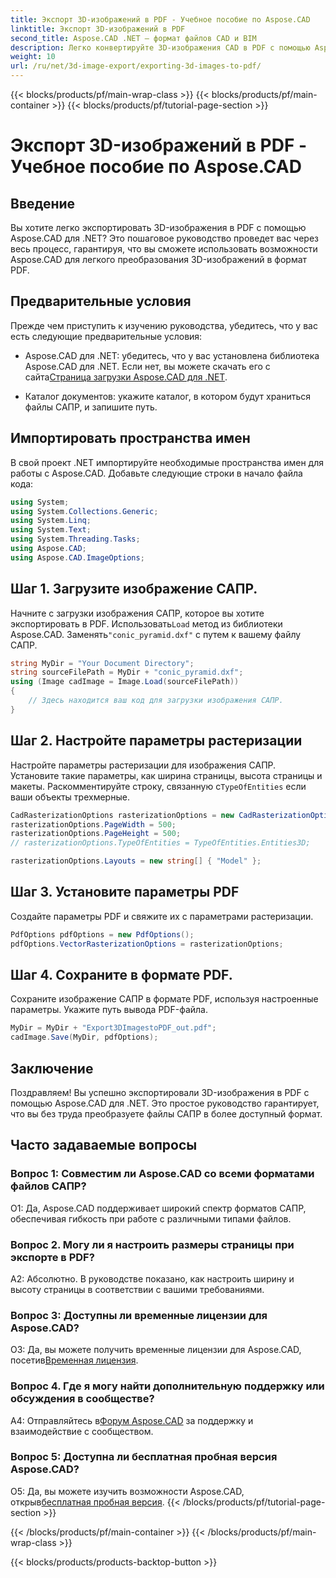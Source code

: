 ```yaml
---
title: Экспорт 3D-изображений в PDF - Учебное пособие по Aspose.CAD
linktitle: Экспорт 3D-изображений в PDF
second_title: Aspose.CAD .NET — формат файлов CAD и BIM
description: Легко конвертируйте 3D-изображения CAD в PDF с помощью Aspose.CAD для .NET. Следуйте нашему пошаговому руководству для беспрепятственного экспорта PDF.
weight: 10
url: /ru/net/3d-image-export/exporting-3d-images-to-pdf/
---
```


{{< blocks/products/pf/main-wrap-class >}}
{{< blocks/products/pf/main-container >}}
{{< blocks/products/pf/tutorial-page-section >}}

# Экспорт 3D-изображений в PDF - Учебное пособие по Aspose.CAD

## Введение

Вы хотите легко экспортировать 3D-изображения в PDF с помощью Aspose.CAD для .NET? Это пошаговое руководство проведет вас через весь процесс, гарантируя, что вы сможете использовать возможности Aspose.CAD для легкого преобразования 3D-изображений в формат PDF.

## Предварительные условия

Прежде чем приступить к изучению руководства, убедитесь, что у вас есть следующие предварительные условия:

-  Aspose.CAD для .NET: убедитесь, что у вас установлена библиотека Aspose.CAD для .NET. Если нет, вы можете скачать его с сайта[Страница загрузки Aspose.CAD для .NET](https://releases.aspose.com/cad/net/).

- Каталог документов: укажите каталог, в котором будут храниться файлы САПР, и запишите путь.

## Импортировать пространства имен

В свой проект .NET импортируйте необходимые пространства имен для работы с Aspose.CAD. Добавьте следующие строки в начало файла кода:

```csharp
using System;
using System.Collections.Generic;
using System.Linq;
using System.Text;
using System.Threading.Tasks;
using Aspose.CAD;
using Aspose.CAD.ImageOptions;
```

## Шаг 1. Загрузите изображение САПР.

 Начните с загрузки изображения САПР, которое вы хотите экспортировать в PDF. Использовать`Load` метод из библиотеки Aspose.CAD. Заменять`"conic_pyramid.dxf"` с путем к вашему файлу САПР.

```csharp
string MyDir = "Your Document Directory";
string sourceFilePath = MyDir + "conic_pyramid.dxf";
using (Image cadImage = Image.Load(sourceFilePath))
{
    // Здесь находится ваш код для загрузки изображения САПР.
}
```

## Шаг 2. Настройте параметры растеризации

 Настройте параметры растеризации для изображения САПР. Установите такие параметры, как ширина страницы, высота страницы и макеты. Раскомментируйте строку, связанную с`TypeOfEntities` если ваши объекты трехмерные.

```csharp
CadRasterizationOptions rasterizationOptions = new CadRasterizationOptions();
rasterizationOptions.PageWidth = 500;
rasterizationOptions.PageHeight = 500;
// rasterizationOptions.TypeOfEntities = TypeOfEntities.Entities3D;

rasterizationOptions.Layouts = new string[] { "Model" };
```

## Шаг 3. Установите параметры PDF

Создайте параметры PDF и свяжите их с параметрами растеризации.

```csharp
PdfOptions pdfOptions = new PdfOptions();
pdfOptions.VectorRasterizationOptions = rasterizationOptions;
```

## Шаг 4. Сохраните в формате PDF.

Сохраните изображение САПР в формате PDF, используя настроенные параметры. Укажите путь вывода PDF-файла.

```csharp
MyDir = MyDir + "Export3DImagestoPDF_out.pdf";
cadImage.Save(MyDir, pdfOptions);
```

## Заключение

Поздравляем! Вы успешно экспортировали 3D-изображения в PDF с помощью Aspose.CAD для .NET. Это простое руководство гарантирует, что вы без труда преобразуете файлы САПР в более доступный формат.

## Часто задаваемые вопросы

### Вопрос 1: Совместим ли Aspose.CAD со всеми форматами файлов САПР?

О1: Да, Aspose.CAD поддерживает широкий спектр форматов САПР, обеспечивая гибкость при работе с различными типами файлов.

### Вопрос 2. Могу ли я настроить размеры страницы при экспорте в PDF?

А2: Абсолютно. В руководстве показано, как настроить ширину и высоту страницы в соответствии с вашими требованиями.

### Вопрос 3: Доступны ли временные лицензии для Aspose.CAD?

 О3: Да, вы можете получить временные лицензии для Aspose.CAD, посетив[Временная лицензия](https://purchase.aspose.com/temporary-license/).

### Вопрос 4. Где я могу найти дополнительную поддержку или обсуждения в сообществе?

 A4: Отправляйтесь в[Форум Aspose.CAD](https://forum.aspose.com/c/cad/19) за поддержку и взаимодействие с сообществом.

### Вопрос 5: Доступна ли бесплатная пробная версия Aspose.CAD?

 О5: Да, вы можете изучить возможности Aspose.CAD, открыв[бесплатная пробная версия](https://releases.aspose.com/).
{{< /blocks/products/pf/tutorial-page-section >}}

{{< /blocks/products/pf/main-container >}}
{{< /blocks/products/pf/main-wrap-class >}}

{{< blocks/products/products-backtop-button >}}
